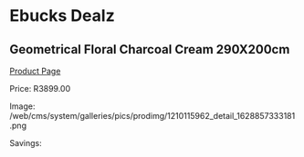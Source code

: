 
# Ebucks Dealz
## Geometrical Floral Charcoal Cream 290X200cm
[Product Page](https://www.ebucks.com/web/shop/productSelected.do?prodId=1210115962&catId=1209942745)

Price: R3899.00

Image: /web/cms/system/galleries/pics/prodimg/1210115962_detail_1628857333181.png

Savings: 


	